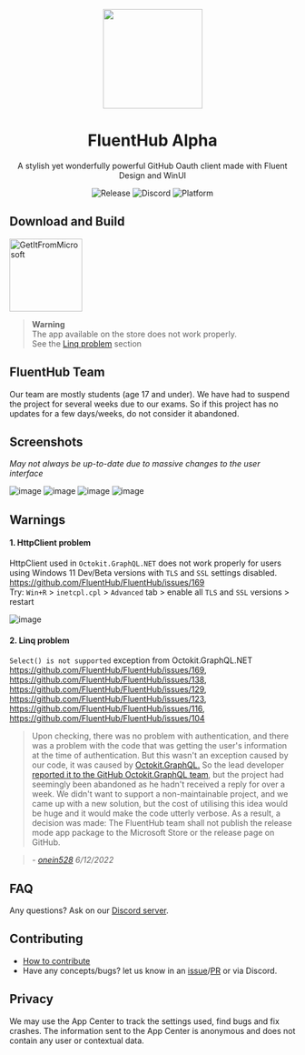 <p align="center">
  <img width="175" align="center" src="https://user-images.githubusercontent.com/74561130/179355686-65652d3f-693b-4bce-a8ed-f96a168368a8.png" />
  
</p>
<h1 align="center">
  FluentHub Alpha
</h1>
<p align="center">
  A stylish yet wonderfully powerful GitHub Oauth client made with Fluent Design and WinUI
</p>

<p align="center">
  <a style="text-decoration:none" href="https://github.com/fluenthub-community/FluentHub/releases">
    <img src="https://img.shields.io/github/v/release/fluenthub-community/fluenthub?include_prereleases&style=flat-square" alt="Release" />
  </a>
  <a style="text-decoration:none" href="https://discord.gg/8KtRkjq2Q4">
    <img src="https://img.shields.io/discord/935562861701390336?color=blue&label=Discord&style=flat-square" alt="Discord" />
  </a>
  <a style="text-decoration:none">
    <img src="https://img.shields.io/badge/Platform-Windows-red?style=flat-square" alt="Platform" />
  </a>
</p>

## Download and Build

<a style="text-decoration:none" href="https://apps.microsoft.com/store/detail/fluenthub/9nkb9hx8rjz3">
  <img width="128" src="https://getbadgecdn.azureedge.net/images/English_L.png" alt="GetItFromMicrosoft" />
</a>

> **Warning**</br>The app available on the store does not work properly.</br>See the [Linq problem](#2-linq-problem) section

## FluentHub Team

Our team are mostly students (age 17 and under). We have had to suspend the project for several weeks due to our exams. So if this project has no updates for a few days/weeks, do not consider it abandoned.

## Screenshots
*May not always be up-to-date due to massive changes to the user interface*

![image](https://user-images.githubusercontent.com/62196528/170248747-1c7458f6-4b22-48e3-9235-0c8561a1759a.png)
![image](https://user-images.githubusercontent.com/62196528/170248759-cbf061b4-6eff-4db9-b61b-12e4e3c413a2.png)
![image](https://user-images.githubusercontent.com/62196528/170248768-cff52abc-fdfc-4b61-bd16-8c89ee9624ce.png)
![image](https://user-images.githubusercontent.com/62196528/170248775-1ef2fe2f-bdf7-4f45-9a01-adbe1bc634fb.png)

## Warnings

#### 1. HttpClient problem

HttpClient used in `Octokit.GraphQL.NET` does not work properly for users using Windows 11 Dev/Beta versions with `TLS` and `SSL` settings disabled. https://github.com/FluentHub/FluentHub/issues/169
</br>Try: `Win+R` > `inetcpl.cpl` > `Advanced` tab > enable all `TLS` and `SSL` versions > restart

![image](https://user-images.githubusercontent.com/99880210/164863685-27770148-4c68-4920-bf87-8c0dd2b0272f.png)

#### 2. Linq problem

`Select() is not supported` exception from Octokit.GraphQL.NET https://github.com/FluentHub/FluentHub/issues/169, https://github.com/FluentHub/FluentHub/issues/138, https://github.com/FluentHub/FluentHub/issues/129, https://github.com/FluentHub/FluentHub/issues/123, https://github.com/FluentHub/FluentHub/issues/116, https://github.com/FluentHub/FluentHub/issues/104

> Upon checking, there was no problem with authentication, and there was a problem with the code that was getting the user's information at the time of authentication. But this wasn't an exception caused by our code, it was caused by [Octokit.GraphQL.](https://github.com/octokit/octokit.graphql.net) So the lead developer [reported it to the GitHub Octokit.GraphQL team](https://github.com/octokit/octokit.graphql.net/issues/262), but the project had seemingly been abandoned as he hadn't received a reply for over a week. We didn't want to support a non-maintainable project, and we came up with a new solution, but the cost of utilising this idea would be huge and it would make the code utterly verbose. As a result, a decision was made: The FluentHub team shall not publish the release mode app package to the Microsoft Store or the release page on GitHub. 

> *- [onein528](https://github.com/onein528) 6/12/2022*

## FAQ

Any questions? Ask on our [Discord server](https://discord.gg/8KtRkjq2Q4).

## Contributing

- [How to contribute](https://hub.codrex.dev/docs/contrib)
- Have any concepts/bugs? let us know in an [issue](https://github.com/fluenthub-community/FluentHub/issues)/[PR](https://github.com/fluenthub-community/FluentHub/pulls) or via Discord.

## Privacy

We may use the App Center to track the settings used, find bugs and fix crashes. The information sent to the App Center is anonymous and does not contain any user or contextual data.
